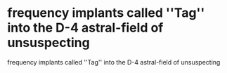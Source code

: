 # frequency implants called ''Tag'' into the D-4 astral-field of unsuspecting

frequency implants called ''Tag'' into the D-4 astral-field of unsuspecting